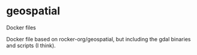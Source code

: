 # geospatial
Docker files

Docker file based on rocker-org/geospatial, but including the gdal binaries and scripts (I think).
